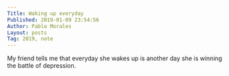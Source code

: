 ```yaml
---
Title: Waking up everyday
Published: 2019-01-09 23:54:56
Author: Pablo Morales
Layout: posts
Tag: 2019, note
---
```

My friend tells me that everyday she wakes up is another day she is winning the battle of depression.